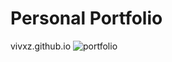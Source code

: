 # Personal Portfolio
vivxz.github.io 
![portfolio]('https://vivs-portfolio.s3-us-west-1.amazonaws.com/demo.png')